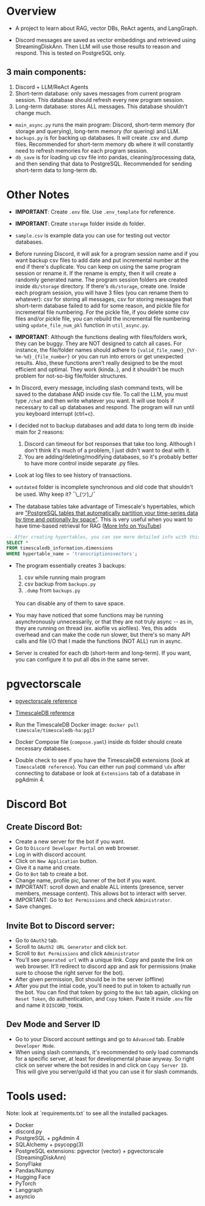 <h1>Overview</h1>

- A project to learn about RAG, vector DBs, ReAct agents, and LangGraph.

- Discord messages are saved as vector embeddings and retrieved using StreamingDiskAnn. Then LLM will use those results to reason and respond. This is tested on PostgreSQL only.


<h2>3 main components:</h2>

1. Discord + LLM/ReAct Agents
2. Short-term database: only saves messages from current program session. This database should refresh every new program session.
3. Long-term database: stores ALL messages. This database shouldn't change much.

- `main_async.py` runs the main program: Discord, short-term memory (for storage and querying), long-term memory (for quering) and LLM.
- `backups.py` is for backing up databases. It will create .csv and .dump files. Recommended for short-term memory db where it will constantly need to refresh memories for each program session.
- `db_save` is for loading up csv file into pandas, cleaning/processing data, and then sending that data to PostgreSQL. Recommended for sending short-term data to long-term db.


<h1> Other Notes </h1>

- **IMPORTANT**: Create `.env` file. Use `.env_template` for reference.

- **IMPORTANT**: Create `storage` folder inside `db` folder.

- `sample.csv` is example data you can use for testing out vector databases.

- Before running Discord, it will ask for a program session name and if you want backup csv files to add date and put incremental number at the end if there's duplicate. You can keep on using the same program session or rename it. If the rename is empty, then it will create a randomly generated name. The program session folders are created inside `db/storage` directory. If there's `db/storage`, create one. Inside each program session, you will have 3 files (you can rename them to whatever): csv for storing all messages, csv for storing messages that short-term database failed to add for some reason, and pickle file for incremental file numbering. For the pickle file, if you delete some csv files and/or pickle file, you can rebuild the incremental file numbering using `update_file_num_pkl` function in `util_async.py`.

- **IMPORTANT**: Although the functions dealing with files/folders work, they can be buggy. They are NOT designed to catch all cases. For instance, the file/folder names should adhere to `{valid_file_name}_{%Y-%m-%d}_{file_number}` or you can run into errors or get unexpected results. Also, these functions aren't really designed to be the most efficient and optimal. They work (kinda..), and it shouldn't be much problem for not-so-big file/folder structures.

- In Discord, every message, including slash command texts, will be saved to the database AND inside csv file. To call the LLM, you must type `/chat` and then write whatever you want. It will use tools if necessary to call up databases and respond. The program will run until you keyboard interrupt (ctrl+c).

- I decided not to backup databases and add data to long term db inside main for 2 reasons:
    1. Discord can timeout for bot responses that take too long. Although I don't think it's much of a problem, I just didn't want to deal with it.
    2. You are adding/deleting/modifying databases, so it's probably better to have more control inside separate .py files.

- Look at log files to see history of transactions.

- `outdated` folder is incomplete synchronous and old code that shouldn't be used. Why keep it?  ¯\\\_(ツ)_/¯

- The database tables take advantage of Timescale's hypertables, which are ["PostgreSQL tables that automatically partition your time-series data by time and optionally by space"](https://docs.timescale.com/use-timescale/latest/hypertables/about-hypertables/). This is very useful when you want to have time-based retrieval for RAG ([More Info on YouTube](https://www.youtube.com/watch?v=EYMZVfKcRzM))

```sql
-- After creating hypertables, you can see more detailed info with this code
SELECT * 
FROM timescaledb_information.dimensions 
WHERE hypertable_name = 'transcriptionsvectors';
```

- The program essentially creates 3 backups:
    1. csv while running main program
    2. csv backup from `backups.py`
    3. `.dump` from `backups.py`
    <br>
    You can disable any of them to save space.

- You may have noticed that some functions may be running asynchronously unnecessarily, or that they are not truly async -- as in, they are running on thread (ex. aiofile vs aiofiles). Yes, this adds overhead and can make the code run slower, but there's so many API calls and file I/O that I made the functions (NOT ALL) run in async.

- Server is created for each db (short-term and long-term). If you want, you can configure it to put all dbs in the same server.


<h1>pgvectorscale</h1>

- [pgvectorscale reference](https://github.com/timescale/pgvectorscale/blob/main/README.md#using-a-pre-built-docker-container)
- [TimescaleDB reference](https://docs.timescale.com/self-hosted/latest/install/installation-docker/)

- Run the TimescaleDB Docker image: `docker pull timescale/timescaledb-ha:pg17`
- Docker Compose file (`compose.yaml`) inside `db` folder should create necessary databases. 
- Double check to see if you have the TimescaleDB extensions (look at `TimescaleDB reference`). You can either run psql command `\dx` after connecting to database or look at `Extensions` tab of a database in pgAdmin 4.


<h1> Discord Bot </h1>

<h2> Create Discord Bot: </h2>

- Create a new server for the bot if you want.
- Go to `Discord Developer Portal` on web browser.
- Log in with discord account.
- Click on `New Application` button.
- Give it a name and create.
- Go to `Bot` tab to create a bot.
- Change name, profile pic, banner of the bot if you want.
- IMPORTANT: scroll down and enable ALL intents (presence, server members, message content). This allows bot to interact with server.
- IMPORTANT: Go to `Bot Permissions` and check `Administrator`.
- Save changes.

<h2> Invite Bot to Discord server: </h2>

- Go to `OAuth2` tab.
- Scroll to `OAuth2 URL Generator` and click `bot`.
- Scroll to `Bot Permissions` and click `Administrator`
- You'll see `generated url` with a unique link. Copy and paste the link on web browser. It'll redirect to discord app and ask for permissions (make sure to choose the right server for the bot).
- After given permission, Bot should be in the server (offline)
- After you put the intial code, you'll need to put in token to actually run the bot. You can find that token by going to the `Bot` tab again, clicking on `Reset Token`, do authentication, and `Copy` token. Paste it inside `.env` file and name it `DISCORD_TOKEN`. 

<h2>Dev Mode and Server ID</h2>

- Go to your Discord account settings and go to `Advanced` tab. Enable `Developer Mode`.
- When using slash commands, it's recommended to only load commands for a specific server, at least for developmental phase anyway. So right click on server where the bot resides in and click on `Copy Server ID`. This will give you server/guild id that you can use it for slash commands. 


<h1>Tools used:</h1>
Note: look at `requirements.txt` to see all the installed packages.

- Docker
- discord.py
- PostgreSQL + pgAdmin 4
- SQLAlchemy + psycopg(3)
- PostgreSQL extensions: pgvector (vector) + pgvectorscale (StreamingDiskAnn)
- SonyFlake
- Pandas/Numpy
- Hugging Face
- PyTorch
- Langgraph
- asyncio



